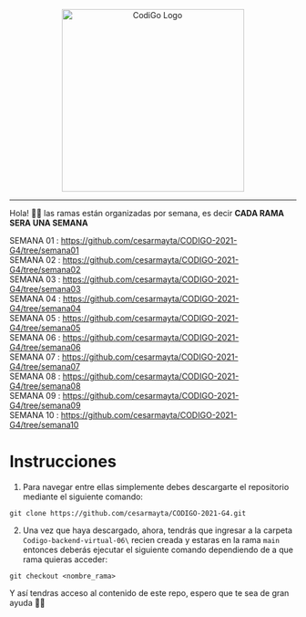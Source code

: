 <p align="center">
  <a href="https://www.tecsup.edu.pe/desarrolloweb/" target="blank"><img src="https://www.tecsup.edu.pe/desarrolloweb/img/logo-cod.svg" width="320" alt="CodiGo Logo" /></a>
</p>

---

Hola! 👋🏻 las ramas están organizadas por semana, es decir **CADA RAMA SERA UNA SEMANA**

SEMANA 01 : https://github.com/cesarmayta/CODIGO-2021-G4/tree/semana01</br>
SEMANA 02 : https://github.com/cesarmayta/CODIGO-2021-G4/tree/semana02</br>
SEMANA 03 : https://github.com/cesarmayta/CODIGO-2021-G4/tree/semana03</br>
SEMANA 04 : https://github.com/cesarmayta/CODIGO-2021-G4/tree/semana04</br>
SEMANA 05 : https://github.com/cesarmayta/CODIGO-2021-G4/tree/semana05</br>
SEMANA 06 : https://github.com/cesarmayta/CODIGO-2021-G4/tree/semana06</br>
SEMANA 07 : https://github.com/cesarmayta/CODIGO-2021-G4/tree/semana07</br>
SEMANA 08 : https://github.com/cesarmayta/CODIGO-2021-G4/tree/semana08</br>
SEMANA 09 : https://github.com/cesarmayta/CODIGO-2021-G4/tree/semana09</br>
SEMANA 10 : https://github.com/cesarmayta/CODIGO-2021-G4/tree/semana10</br>


# Instrucciones

1. Para navegar entre ellas simplemente debes descargarte el repositorio mediante el siguiente comando:

```
git clone https://github.com/cesarmayta/CODIGO-2021-G4.git
```

2. Una vez que haya descargado, ahora, tendrás que ingresar a la carpeta `Codigo-backend-virtual-06\` recien creada y estaras en la rama `main` entonces deberás ejecutar el siguiente comando dependiendo de a que rama quieras acceder:

```
git checkout <nombre_rama>
```

Y así tendras acceso al contenido de este repo, espero que te sea de gran ayuda 🙌🏻
